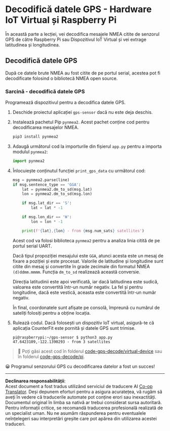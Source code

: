 <!--
CO_OP_TRANSLATOR_METADATA:
{
  "original_hash": "cbb8c285bc64c5192fae3368fb5077d2",
  "translation_date": "2025-08-28T09:39:15+00:00",
  "source_file": "3-transport/lessons/1-location-tracking/single-board-computer-gps-decode.md",
  "language_code": "ro"
}
-->
# Decodifică datele GPS - Hardware IoT Virtual și Raspberry Pi

În această parte a lecției, vei decodifica mesajele NMEA citite de senzorul GPS de către Raspberry Pi sau Dispozitivul IoT Virtual și vei extrage latitudinea și longitudinea.

## Decodifică datele GPS

După ce datele brute NMEA au fost citite de pe portul serial, acestea pot fi decodificate folosind o bibliotecă NMEA open source.

### Sarcină - decodifică datele GPS

Programează dispozitivul pentru a decodifica datele GPS.

1. Deschide proiectul aplicației `gps-sensor` dacă nu este deja deschis.

1. Instalează pachetul Pip `pynmea2`. Acest pachet conține cod pentru decodificarea mesajelor NMEA.

    ```sh
    pip3 install pynmea2
    ```

1. Adaugă următorul cod la importurile din fișierul `app.py` pentru a importa modulul `pynmea2`:

    ```python
    import pynmea2
    ```

1. Înlocuiește conținutul funcției `print_gps_data` cu următorul cod:

    ```python
    msg = pynmea2.parse(line)
    if msg.sentence_type == 'GGA':
        lat = pynmea2.dm_to_sd(msg.lat)
        lon = pynmea2.dm_to_sd(msg.lon)

        if msg.lat_dir == 'S':
            lat = lat * -1

        if msg.lon_dir == 'W':
            lon = lon * -1

        print(f'{lat},{lon} - from {msg.num_sats} satellites')
    ```

    Acest cod va folosi biblioteca `pynmea2` pentru a analiza linia citită de pe portul serial UART.

    Dacă tipul propoziției mesajului este `GGA`, atunci acesta este un mesaj de fixare a poziției și este procesat. Valorile de latitudine și longitudine sunt citite din mesaj și convertite în grade zecimale din formatul NMEA `(d)ddmm.mmmm`. Funcția `dm_to_sd` realizează această conversie.

    Direcția latitudinii este apoi verificată, iar dacă latitudinea este sudică, valoarea este convertită într-un număr negativ. La fel și pentru longitudine, dacă este vestică, aceasta este convertită într-un număr negativ.

    În final, coordonatele sunt afișate pe consolă, împreună cu numărul de sateliți folosiți pentru a obține locația.

1. Rulează codul. Dacă folosești un dispozitiv IoT virtual, asigură-te că aplicația CounterFit este pornită și datele GPS sunt trimise.

    ```output
    pi@raspberrypi:~/gps-sensor $ python3 app.py 
    47.6423109,-122.1390293 - from 3 satellites
    ```

> 💁 Poți găsi acest cod în folderul [code-gps-decode/virtual-device](../../../../../3-transport/lessons/1-location-tracking/code-gps-decode/virtual-device) sau în folderul [code-gps-decode/pi](../../../../../3-transport/lessons/1-location-tracking/code-gps-decode/pi).

😀 Programul senzorului GPS cu decodificarea datelor a fost un succes!

---

**Declinarea responsabilității**:  
Acest document a fost tradus utilizând serviciul de traducere AI [Co-op Translator](https://github.com/Azure/co-op-translator). Deși depunem eforturi pentru a asigura acuratețea, vă rugăm să aveți în vedere că traducerile automate pot conține erori sau inexactități. Documentul original în limba sa nativă ar trebui considerat sursa autoritară. Pentru informații critice, se recomandă traducerea profesională realizată de un specialist uman. Nu ne asumăm răspunderea pentru eventualele neînțelegeri sau interpretări greșite care pot apărea din utilizarea acestei traduceri.